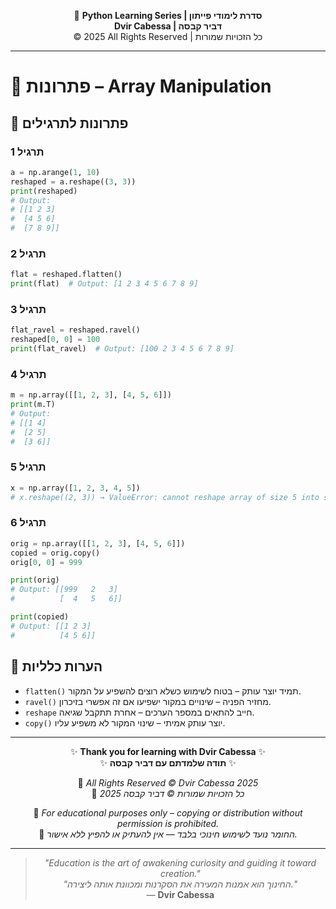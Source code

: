 <!-- DC_HEADER_START -->
<div align="center">

🐍 **Python Learning Series | סדרת לימודי פייתון**  
**Dvir Cabessa | דביר קבסה**  
© 2025 All Rights Reserved | כל הזכויות שמורות

</div>

---
<!-- DC_HEADER_END -->

# 📘 פתרונות – Array Manipulation

## 🧪 פתרונות לתרגילים

### תרגיל 1
```python
a = np.arange(1, 10)
reshaped = a.reshape((3, 3))
print(reshaped)
# Output:
# [[1 2 3]
#  [4 5 6]
#  [7 8 9]]
```

### תרגיל 2
```python
flat = reshaped.flatten()
print(flat)  # Output: [1 2 3 4 5 6 7 8 9]
```

### תרגיל 3
```python
flat_ravel = reshaped.ravel()
reshaped[0, 0] = 100
print(flat_ravel)  # Output: [100 2 3 4 5 6 7 8 9]
```

### תרגיל 4
```python
m = np.array([[1, 2, 3], [4, 5, 6]])
print(m.T)
# Output:
# [[1 4]
#  [2 5]
#  [3 6]]
```

### תרגיל 5
```python
x = np.array([1, 2, 3, 4, 5])
# x.reshape((2, 3)) → ValueError: cannot reshape array of size 5 into shape (2,3)
```

### תרגיל 6
```python
orig = np.array([[1, 2, 3], [4, 5, 6]])
copied = orig.copy()
orig[0, 0] = 999

print(orig)
# Output: [[999   2   3]
#          [  4   5   6]]

print(copied)
# Output: [[1 2 3]
#          [4 5 6]]
```

## 💬 הערות כלליות

* `flatten()` תמיד יוצר עותק – בטוח לשימוש כשלא רוצים להשפיע על המקור.
* `ravel()` מחזיר הפניה – שינויים במקור ישפיעו אם זה אפשרי בזיכרון.
* `reshape` חייב להתאים במספר הערכים – אחרת תתקבל שגיאה.
* `copy()` יוצר עותק אמיתי – שינוי המקור לא משפיע עליו.

<!-- DC_FOOTER_START -->
---

<div align="center">

✨ **Thank you for learning with Dvir Cabessa** ✨  
✨ **תודה שלמדתם עם דביר קבסה** ✨  

📘 *All Rights Reserved © Dvir Cabessa 2025*  
📘 *כל הזכויות שמורות © דביר קבסה 2025*  

🔗 *For educational purposes only – copying or distribution without permission is prohibited.*  
🔗 *החומר נועד לשימוש חינוכי בלבד — אין להעתיק או להפיץ ללא אישור.*

---

> _"Education is the art of awakening curiosity and guiding it toward creation."_  
> _"החינוך הוא אמנות המעירה את הסקרנות ומכוונת אותה ליצירה."_  
> — **Dvir Cabessa**

</div>
<!-- DC_FOOTER_END -->

